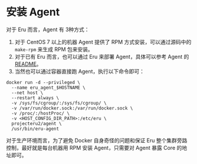 # 安装 Agent

对于 Eru 而言，Agent 有 3种方式：

1. 对于 CentOS 7 以上的机器 Agent 提供了 RPM 方式安装，可以通过源码中的 ```make-rpm``` 来生成 RPM 包来安装。
2. 对于已有 Eru 而言，也可以通过 Eru 来部署 Agent，具体可以参考 Agent 的 [README](https://github.com/projecteru2/agent#build-and-deploy-by-eru-itself)。
3. 当然也可以通过容器直接跑 Agent，执行以下命令即可：

```
docker run -d --privileged \
  --name eru_agent_$HOSTNAME \
  --net host \
  --restart always \
  -v /sys/fs/cgroup/:/sys/fs/cgroup/ \
  -v /var/run/docker.sock:/var/run/docker.sock \
  -v /proc/:/hostProc/ \
  -v <HOST_CONFIG_DIR_PATH>:/etc/eru \
  projecteru2/agent \
  /usr/bin/eru-agent
```

对于生产环境而言，为了避免 Docker 自身奇怪的问题和保证 Eru 整个集群旁路控制，最好就是每台机器用 RPM 安装 Agent，只需要对 Agent 暴露 Core 的地址即可。
